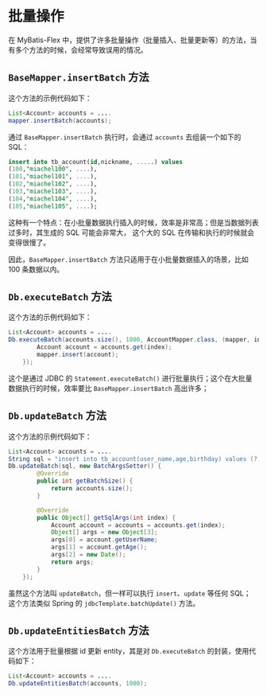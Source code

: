 # 批量操作

在 MyBatis-Flex 中，提供了许多批量操作（批量插入、批量更新等）的方法，当有多个方法的时候，会经常导致误用的情况。



## `BaseMapper.insertBatch` 方法

这个方法的示例代码如下：

```java
List<Account> accounts = ....
mapper.insertBatch(accounts);
```
通过 `BaseMapper.insertBatch` 执行时，会通过 `accounts` 去组装一个如下的 SQL：

```sql
insert into tb_account(id,nickname, .....) values
(100,"miachel100", ....),
(101,"miachel101", ....),
(102,"miachel102", ....),
(103,"miachel103", ....),
(104,"miachel104", ....),
(105,"miachel105", ....);
```
这种有一个特点：在小批量数据执行插入的时候，效率是非常高；但是当数据列表过多时，其生成的 SQL 可能会非常大， 这个大的 SQL 
在传输和执行的时候就会变得很慢了。

因此，`BaseMapper.insertBatch` 方法只适用于在小批量数据插入的场景，比如 100 条数据以内。

## `Db.executeBatch` 方法

这个方法的示例代码如下：

```java
List<Account> accounts = ....
Db.executeBatch(accounts.size(), 1000, AccountMapper.class, (mapper, index) -> {
        Account account = accounts.get(index);
        mapper.insert(account);
    });
```
这个是通过 JDBC 的 `Statement.executeBatch()` 进行批量执行；这个在大批量数据执行的时候，效率要比 `BaseMapper.insertBatch` 高出许多；

## `Db.updateBatch` 方法 

这个方法的示例代码如下：

```java
List<Account> accounts = ....
String sql = "insert into tb_account(user_name,age,birthday) values (?,?,?)";
Db.updateBatch(sql, new BatchArgsSetter() {
        @Override
        public int getBatchSize() {
            return accounts.size();
        }

        @Override
        public Object[] getSqlArgs(int index) {
            Account account = accounts = accounts.get(index);
            Object[] args = new Object[3];
            args[0] = account.getUserName;
            args[1] = account.getAge();
            args[2] = new Date();
            return args;
        }
    });
```

虽然这个方法叫 `updateBatch`，但一样可以执行 `insert`、`update` 等任何 SQL； 这个方法类似 Spring 的 `jdbcTemplate.batchUpdate()` 方法。


## `Db.updateEntitiesBatch` 方法  
这个方法用于批量根据 id 更新 entity，其是对 `Db.executeBatch` 的封装，使用代码如下：

```java
List<Account> accounts = ....
Db.updateEntitiesBatch(accounts, 1000);
```